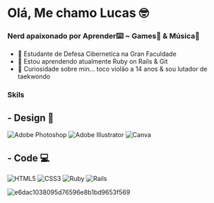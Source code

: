 <h1>Olá, Me chamo Lucas 🤓</h1>
<h3>Nerd apaixonado por Aprender⌨️ ~ Games👾 & Música🎸</h3>

- 🔭 Estudante de Defesa Cibernetica na Gran Faculdade
- 🌱 Estou aprendendo atualmente Ruby on Rails & Git
- 🎥 Curiosidade sobre min... toco violão a 14 anos & sou lutador de taekwondo

<h3>Skils</h3>
<h2>- Design 🎨</h2>

![Adobe Photoshop](https://img.shields.io/badge/adobe%20photoshop-%2331A8FF.svg?style=for-the-badge&logo=adobe%20photoshop&logoColor=white)
![Adobe Illustrator](https://img.shields.io/badge/adobe%20illustrator-%23FF9A00.svg?style=for-the-badge&logo=adobe%20illustrator&logoColor=white)
![Canva](https://img.shields.io/badge/Canva-%2300C4CC.svg?style=for-the-badge&logo=Canva&logoColor=white)
<h2>- Code 💻</h2>

![HTML5](https://img.shields.io/badge/html5-%23E34F26.svg?style=for-the-badge&logo=html5&logoColor=white)
![CSS3](https://img.shields.io/badge/css3-%231572B6.svg?style=for-the-badge&logo=css3&logoColor=white)
![Ruby](https://img.shields.io/badge/ruby-%23CC342D.svg?style=for-the-badge&logo=ruby&logoColor=white)
![Rails](https://img.shields.io/badge/rails-%23CC0000.svg?style=for-the-badge&logo=ruby-on-rails&logoColor=white)

![e6dac1038095d76596e8b1bd9653f569](https://github.com/user-attachments/assets/8ad9c4dc-0152-4faf-b3fe-d0943b91c67c)
